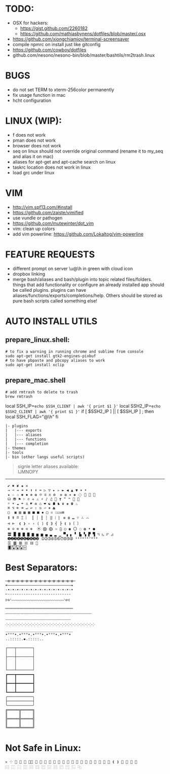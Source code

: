
# TODO: 
- OSX for hackers:
  - https://gist.github.com/2260182
  - https://github.com/mathiasbynens/dotfiles/blob/master/.osx
- https://github.com/xiongchiamiov/terminal-screensaver
- compile npmrc on install just like gitconfig
- https://github.com/cowboy/dotfiles
- github.com/nesono/nesono-bin/blob/master/bashtils/rm2trash.linux

# BUGS
- do not set TERM to xterm-256color permanently 
- fix usage function in mac
- hcht configuration

# LINUX (WIP):
- f does not work
- pman does not work
- browser does not work
- seq on linux should not override original command (rename it to my_seq and alias it on mac)
- aliases for apt-get and apt-cache search on linux
- taskrc location does not work in linux
- load grc under linux

# VIM
- http://vim.spf13.com/#install
- https://github.com/zaiste/vimified
- use vundle or pathogen
- https://github.com/mutewinter/dot_vim
- vim: clean up colors
- add vim powerline: https://github.com/Lokaltog/vim-powerline

# FEATURE REQUESTS
- different prompt on server \u@\h in green with cloud icon
- dropbox linking
- merge bash/aliases and bash/plugin into topic related files/folders. things that add functionality or configure an already installed app should be called plugins. plugins can have aliases/functions/exports/completions/help. Others should be stored as pure bash scripts called something else!

# AUTO INSTALL UTILS
## prepare_linux.shell:

    # to fix a warning in running chrome and sublime from console
    sudo apt-get install gtk2-engines-pixbuf
    # to have pbpaste and pbcopy aliases to work
    sudo apt-get install xclip

## prepare_mac.shell
    # add rmtrash to delete to trash
    brew rmtrash

local SSH_IP=`echo $SSH_CLIENT | awk '{ print $1 }'`
local SSH2_IP=`echo $SSH2_CLIENT | awk '{ print $1 }'`
if [ $SSH2_IP ] || [ $SSH_IP ] ; then
  local SSH_FLAG="@\h"
fi
        
    |- plugins
    |   |--- exports
    |   |--- aliases
    |   |--- functions
    |   |--- completion
    |- themes
    |- tools
    |- bin (other langs useful scripts)

> signle letter aliases available:    
> IJMNOPY

______________________________________________

     ✔ ✖ ✘ ✚ ✕ 
     → ➞ ➔ ➜ ➤ ⬆ ⬇ ⬅ ▷ ▽ ▸ ▹ ► ◀ ▲ ▼ ▾ ‣
     ★ ☆ ✩ ✱ ✸ ❉ ✿ ፨ ※ ⁜ ⚙  ✜ ✪ ✦ ◈ ⟐   
     ⛁ ⛃ ⚑ ⚐ ✆ ✈ ⚠ ⚡ ♪ ♫ ⑆ ❣ ❞ ❝  
     ☼ ☀ ☁ ☂ ⚓ ☛ ♻ ♺ ❤ ☯ ☗ ♞ ♛ ♚ ☎ ♨
     ⌘ ⌥ ⌦ ⌫ ↵ ↩ ⇧ ⎋ ⏎ ⎈ ⏏
     ▢  ▣ ▤ ▩ ▦ ■ ■ ▪ □ ▫ ☐☑☒⊞
     ǁ ǂ ʭ Ξ ︴ ┋ ┊ ┇ ┆ ⣿ ⁞ ⡇ ≡ ≣ ⑉ ∵ ∴ ෴
     ⊲ ⊳  ❮ ❯ ‹ › ⟨ ⟩ ⟪ ⟫ ⎨ ⎬ ❪ ❫〔 〕
     ⊕ ⊝ ⊜ ⊗ ⊙ ⊚  ⦿ ⨂ ⨁ ♾ ⨀ ○ ◉ 〇 ◌ ◍ • ●
     〓 █ ▇ ▇ ▇ ▆ ▅ ▅ ▄ ▃ ▂ ▁ ▀▗ ▖ ▘ ▙ ▚ ▛ ▜ ◹ ◺ ◸ ◿
     ➊➋➌➍➎➏➐➑➒➓ ➀➁➂➃➄➅➆➇➈➉ ¹²³⁴⁵⁶⁷⁸⁹⁰ 
     ☰ ䷀ 𝌆 𝍖 𝌮 
     🂠🂡🃝🃞🃟


# Best Separators:
    —✿—✿—✿—✿—✿—✿—✿—✿—✿—✿—✿—✿—✿—✿—✿—
    ☙————————————————————————————❧
    -∙-∙-∙-∙-∙-∙-∙-∙-∙-∙-∙-∙-∙-∙-∙
    ✄----------------------------
    ༻〰〰〰〰〰〰〰〰〰〰〰〰〰〰༺
    ﹌﹌﹌﹌﹌﹌﹌﹌﹌﹌﹌﹌﹌﹌﹌﹌﹌﹌
    ﹋﹋﹋﹋﹋﹋﹋﹋﹋﹋﹋﹋﹋﹋﹋﹋﹋﹋﹋﹋﹋﹋﹋ 
    ┈┈┈┈┈┈┈┈┈┈┈┈┈┈┈┈┈┈┈┈┈┈┈┈┈┈┈┈┈
    ⁘⁘⁘⁘⁘⁘⁘⁘⁘⁘⁘⁘⁘⁘⁘⁘⁘⁘⁘⁘⁘⁘⁘⁘⁘⁘⁘⁘⁘
    ＿＿＿＿＿＿＿＿＿＿＿＿＿＿＿＿＿＿
    •°°°•.•°°°•.•°°°•.•°°°•.•°°°• 
    ..:::::.✸.:::::.. 

    ┌───┬───────┐
    │   │       │
    ├───┼───────┤
    │   │       │
    │   │       │
    └───┴───────┘
    ┏━━━┳━━━━━━━┓
    ┃   ┃       ┃
    ┣━━━╋━━━━━━━┫
    ┃   ┃       ┃
    ┗━━━┻━━━━━━━┛
    ╭───────────╮
    ├───────────┤
    ╰───────────╯
    ╔═════╦═════╗
    ║     ║     ║
    ╠═════╬═════╣
    ║     ║     ║
    ╚═════╩═════╝

# Not Safe in Linux:
    𐄂 ⸭  ⧆ ⧇ ︙⦀ ⦂ ⦙ ⦚ ⧘ ⧙ ⧚ ⧛ ⪡ ⪢ ⪦ ⪧ ⫏ ⫐ ⫷ ⫸ ⦉ ⦊ ⦗ ⦘ ⦼ ⧀ ⧁ ⨠
    ⿳ ⿰ ⿱ ⿲ ⿳ ⿴ ⿵ ⿶ ⿷ ⿸ ⿹ ⿺ ⿻
